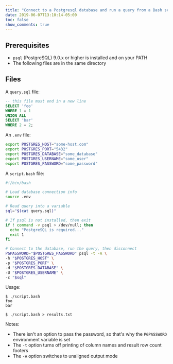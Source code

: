 ```yaml
---
title: "Connect to a Postgresql database and run a query from a Bash script"
date: 2019-06-07T13:10:14-05:00
toc: false
show_comments: true
---
```


## Prerequisites 

- `psql` (PostgreSQL) 9.0.x or higher is installed and on your PATH
- The following files are in the same directory

## Files 

A `query.sql` file:
```sql
-- this file must end in a new line
SELECT 'foo'
WHERE 1 = 1
UNION ALL
SELECT 'bar'
WHERE 2 = 2;
```

An `.env` file:
```bash
export POSTGRES_HOST="some-host.com"
export POSTGRES_PORT="5432"
export POSTGRES_DATABASE="some_database"
export POSTGRES_USERNAME="some_user"
export POSTGRES_PASSWORD="some_password"
```

A `script.bash` file:
```bash
#!/bin/bash

# Load database connection info
source .env 

# Read query into a variable
sql="$(cat query.sql)"

# If psql is not installed, then exit
if ! command -v psql > /dev/null; then 
  echo "PostgreSQL is required..."
  exit 1 
fi 

# Connect to the database, run the query, then disconnect
PGPASSWORD="$POSTGRES_PASSWORD" psql -t -A \
-h "$POSTGRES_HOST" \
-p "$POSTGRES_PORT" \
-d "$POSTGRES_DATABASE" \
-U "$POSTGRES_USERNAME" \
-c "$sql" 
```

Usage:
```
$ ./script.bash
foo
bar

$ ./script.bash > results.txt
```

Notes:

- There isn't an option to pass the password, so that's why the `PGPASSWORD` environment variable is set
- The `-t` option turns off printing of column names and result row count footers
- The `-A` option switches to unaligned output mode
